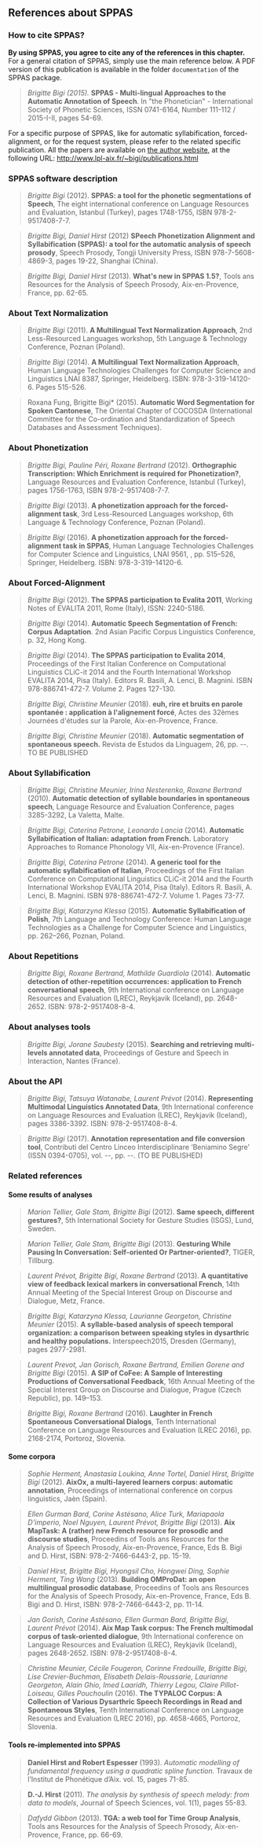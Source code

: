 ## References about SPPAS

### How to cite SPPAS?

**By using SPPAS, you agree to cite any of the references in this chapter.**
For a general citation of SPPAS, simply use the main reference below.
A PDF version of this publication is available in the folder
`documentation` of the SPPAS package. 

> *Brigitte Bigi (2015).*
> **SPPAS - Multi-lingual Approaches to the Automatic Annotation of Speech**.
> In "the Phonetician" - International Society of Phonetic Sciences, 
> ISSN 0741-6164, Number 111-112 / 2015-I-II, pages 54-69. 


For a specific purpose of SPPAS, like for automatic syllabification,
forced-alignment, or for the request system, please refer to the
related specific publication. All the papers are available on
[the author website](http://www.lpl-aix.fr/~bigi), at the following URL:
<http://www.lpl-aix.fr/~bigi/publications.html>


### SPPAS software description

>*Brigitte Bigi* (2012).
>**SPPAS: a tool for the phonetic segmentations of Speech**,
> The eight international conference on Language Resources and Evaluation,
 Istanbul (Turkey), pages 1748-1755, ISBN 978-2-9517408-7-7.

>*Brigitte Bigi, Daniel Hirst* (2012)
>**SPeech Phonetization Alignment and Syllabification (SPPAS):
> a tool for the automatic analysis of speech prosody**,
> Speech Prosody, Tongji University Press, ISBN 978-7-5608-4869-3,
> pages 19-22, Shanghai (China).

>*Brigitte Bigi, Daniel Hirst* (2013).
>**What's new in SPPAS 1.5?**,
> Tools ans Resources for the Analysis of Speech Prosody, Aix-en-Provence,
France, pp. 62-65.



### About Text Normalization

>*Brigitte Bigi* (2011).
>**A Multilingual Text Normalization Approach**,
>2nd Less-Resourced Languages workshop, 5th Language & Technology Conference, Poznan (Poland).

>*Brigitte Bigi* (2014).
>**A Multilingual Text Normalization Approach**,
>Human Language Technologies Challenges for Computer Science and Linguistics LNAI 8387,
>Springer, Heidelberg. ISBN: 978-3-319-14120-6. Pages 515-526.

>Roxana Fung, Brigitte Bigi* (2015).
>**Automatic Word Segmentation for Spoken Cantonese**,
>The Oriental Chapter of COCOSDA (International Committee for the Co-ordination
>and Standardization of Speech Databases and Assessment Techniques).


### About Phonetization

>*Brigitte Bigi, Pauline Péri, Roxane Bertrand* (2012).
>**Orthographic Transcription: Which Enrichment is required for Phonetization?**,
>Language Resources and Evaluation Conference, Istanbul (Turkey),
>pages 1756-1763, ISBN 978-2-9517408-7-7.

>*Brigitte Bigi* (2013).
>**A phonetization approach for the forced-alignment task**,
>3rd Less-Resourced Languages workshop, 6th Language & Technology Conference, Poznan (Poland).

>*Brigitte Bigi* (2016).
>**A phonetization approach for the forced-alignment task in SPPAS**,
>Human Language Technologies Challenges for Computer Science and Linguistics, LNAI 9561, , pp. 515–526,
>Springer, Heidelberg. ISBN: 978-3-319-14120-6.


### About Forced-Alignment

>*Brigitte Bigi* (2012).
>**The SPPAS participation to Evalita 2011**,
>Working Notes of EVALITA 2011, Rome (Italy), ISSN: 2240-5186.

>*Brigitte Bigi* (2014).
>**Automatic Speech Segmentation of French: Corpus Adaptation**.
>2nd Asian Pacific Corpus Linguistics Conference, p. 32, Hong Kong.

>*Brigitte Bigi* (2014).
>**The SPPAS participation to Evalita 2014**,
>Proceedings of the First Italian Conference on Computational Linguistics
>CLiC-it 2014 and the Fourth International Workshop EVALITA 2014, Pisa (Italy).
>Editors R. Basili, A. Lenci, B. Magnini. ISBN 978-886741-472-7.
>Volume 2. Pages 127-130.

>*Brigitte Bigi, Christine Meunier* (2018).
>**euh, rire et bruits en parole spontanée : application à l'alignement forcé**,
>Actes des 32èmes Journées d'études sur la Parole, 
>Aix-en-Provence, France.

>*Brigitte Bigi, Christine Meunier* (2018).
>**Automatic segmentation of spontaneous speech.**
>Revista de Estudos da Linguagem, 26, pp. --. TO BE PUBLISHED


### About Syllabification

>*Brigitte Bigi, Christine Meunier, Irina Nesterenko, Roxane Bertrand* (2010).
>**Automatic detection of syllable boundaries in spontaneous speech**,
>Language Resource and Evaluation Conference, pages 3285-3292, La Valetta, Malte.

>*Brigitte Bigi, Caterina Petrone, Leonardo Lancia* (2014).
>**Automatic Syllabification of Italian: adaptation from French.**
>Laboratory Approaches to Romance Phonology VII, Aix-en-Provence (France).

>*Brigitte Bigi, Caterina Petrone* (2014).
>**A generic tool for the automatic syllabification of Italian**,
>Proceedings of the First Italian Conference on Computational Linguistics
>CLiC-it 2014 and the Fourth International Workshop EVALITA 2014, Pisa (Italy).
>Editors R. Basili, A. Lenci, B. Magnini. ISBN 978-886741-472-7.
>Volume 1. Pages 73-77.

>*Brigitte Bigi, Katarzyna Klessa* (2015).
>**Automatic Syllabification of Polish**,
>7th Language and Technology Conference: Human Language Technologies as a Challenge for Computer Science and Linguistics, pp. 262–266, Poznan, Poland.


### About Repetitions

>*Brigitte Bigi, Roxane Bertrand, Mathilde Guardiola* (2014).
>**Automatic detection of other-repetition occurrences: application to French conversational speech**,
>9th International conference on Language Resources and Evaluation (LREC), Reykjavik (Iceland), pp. 2648-2652. ISBN: 978-2-9517408-8-4.


### About analyses tools

>*Brigitte Bigi, Jorane Saubesty* (2015).
>**Searching and retrieving multi-levels annotated data**,
>Proceedings of Gesture and Speech in Interaction, Nantes (France).


### About the API

>*Brigitte Bigi, Tatsuya Watanabe, Laurent Prévot* (2014).
>**Representing Multimodal Linguistics Annotated Data**,
>9th International conference on Language Resources and Evaluation (LREC), Reykjavik (Iceland), pages 3386-3392. ISBN: 978-2-9517408-8-4.

>*Brigitte Bigi* (2017).
>**Annotation representation and file conversion tool**,
>Contributi del Centro Linceo Interdisciplinare ‘Beniamino Segre’ (ISSN 0394-0705), vol. --, pp. --. (TO BE PUBLISHED)


### Related references

#### Some results of analyses

>*Marion Tellier, Gale Stam, Brigitte Bigi* (2012).
>**Same speech, different gestures?**,
>5th International Society for Gesture Studies (ISGS), Lund, Sweden.

>*Marion Tellier, Gale Stam, Brigitte Bigi* (2013).
>**Gesturing While Pausing In Conversation: Self-oriented Or Partner-oriented?**,
>TIGER, Tillburg.

>*Laurent Prévot, Brigitte Bigi, Roxane Bertrand* (2013).
>**A quantitative view of feedback lexical markers in conversational French**,
>14th Annual Meeting of the Special Interest Group on Discourse and Dialogue,
>Metz, France.

>*Brigitte Bigi, Katarzyna Klessa, Laurianne Georgeton, Christine Meunier* (2015).
>**A syllable-based analysis of speech temporal organization: a comparison between speaking styles in dysarthric and healthy populations.**
>Interspeech2015, Dresden (Germany), pages 2977-2981.

>*Laurent Prevot, Jan Gorisch, Roxane Bertrand, Emilien Gorene and Brigitte Bigi* (2015).
>**A SIP of CoFee: A Sample of Interesting Productions of Conversational Feedback**,
>16th Annual Meeting of the Special Interest Group on Discourse and Dialogue,
>Prague (Czech Republic), pp. 149–153.

>*Brigitte Bigi, Roxane Bertrand* (2016).
>**Laughter in French Spontaneous Conversational Dialogs**,
>Tenth International Conference on Language Resources and Evaluation (LREC 2016), pp. 2168-2174, Portoroz, Slovenia.


#### Some corpora

>*Sophie Herment, Anastasia Loukina, Anne Tortel, Daniel Hirst, Brigitte Bigi* (2012).
>**AixOx, a multi-layered learners corpus: automatic annotation**,
>Proceedings of international conference on corpus linguistics, Jaèn (Spain).

>*Ellen Gurman Bard, Corine Astésano, Alice Turk, Mariapaola D'imperio, Noel Nguyen, Laurent Prévot, Brigitte Bigi* (2013).
>**Aix MapTask: A (rather) new French resource for prosodic and discourse studies**,
>Proceedins of Tools ans Resources for the Analysis of Speech Prosody,
>Aix-en-Provence, France, Eds B. Bigi and D. Hirst, ISBN: 978-2-7466-6443-2, pp. 15-19.

>*Daniel Hirst, Brigitte Bigi, Hyongsil Cho, Hongwei Ding, Sophie Herment, Ting Wang* (2013).
>**Building OMProDat: an open multilingual prosodic database**,
>Proceedins of Tools ans Resources for the Analysis of Speech Prosody,
>Aix-en-Provence, France, Eds B. Bigi and D. Hirst, ISBN: 978-2-7466-6443-2, pp. 11-14.

>*Jan Gorish, Corine Astésano, Ellen Gurman Bard, Brigitte Bigi, Laurent Prévot* (2014).
>**Aix Map Task corpus: The French multimodal corpus of task-oriented dialogue**,
>9th International conference on Language Resources and Evaluation (LREC),
>Reykjavik (Iceland), pages 2648-2652. ISBN: 978-2-9517408-8-4.

>*Christine Meunier, Cécile Fougeron, Corinne Fredouille, Brigitte Bigi, Lise Crevier-Buchman, Elisabeth Delais-Roussarie, Laurianne Georgeton, Alain Ghio, Imed Laaridh, Thierry Legou, Claire Pillot-Loiseau, Gilles Pouchoulin* (2016).
>**The TYPALOC Corpus: A Collection of Various Dysarthric Speech Recordings in Read and Spontaneous Styles**,
>Tenth International Conference on Language Resources and Evaluation (LREC 2016), pp. 4658-4665, Portoroz, Slovenia.


#### Tools re-implemented into SPPAS

>**Daniel Hirst and Robert Espesser** (1993).
>*Automatic modelling of fundamental frequency using a quadratic spline function.*
>Travaux de l’Institut de Phonétique d’Aix. vol. 15, pages 71-85.

>**D.-J. Hirst** (2011).
>*The analysis by synthesis of speech melody: from data to models*, 
>Journal of Speech Sciences, vol. 1(1), pages 55-83.

>*Dafydd Gibbon* (2013).
>**TGA: a web tool for Time Group Analysis**,
> Tools ans Resources for the Analysis of Speech Prosody, Aix-en-Provence, France, pp. 66-69.
